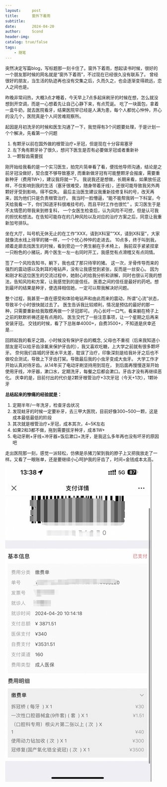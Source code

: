 ```yaml
---
layout:     post
title:      窗外下着雨
subtitle:   
date:       2024-04-20
author:     Scond
header-img: 
catalog: true/false
tags:
    - 随笔
---
```

突然决定写篇blog，写标题那一刻卡住了。窗外下着雨，想起读书时候，很好的一个朋友那时候的网名就是“窗外下着雨”，不过现在已经很久没有联系了。
曾经很好的朋友，当生活的轨迹再也没有交集之后，久而久之，也会逐渐变得疏远，恋人之间也是。

昨晚非常闷热，大概3点才睡着，今天早上7点多起床刷牙的时候在想，怎么就没想到开空调，而是一心想着先让自己心静下来，有点荒诞。
吃了一块面包，拿着一盒牛奶，就去医院看牙，结果医院早已经是人满为患，每个人都忧心忡忡，开心的没几个，医院真是个人间苦难观察所。

起因是月初洗牙的时候和医生沟通了一下，我觉得有3个问题要处理，于是计划一个个解决，先看第一个问题
1. 有颗牙以前在国外做的根管治疗+牙冠，但是现在十分容易塞牙
2. 左下角有颗牙补了很久，想问下医生是否有必要做牙冠或者重新补
3. 一颗智齿需要拔

刚开始给我看的是一个实习医生，拍完片简单看了看，便找他导师沟通，结论是之前牙冠没做好，契合度不够导致塞牙,
而重新做牙冠有可能整颗牙会报废，需要重新种牙（费用1W+），建议我将就一下。
我说我还是想做，长期来看，如果放任这样，不仅影响到我的生活（塞牙很难受，随身带着牙线），还很可能导致我另外两颗好牙受到影响，得不偿失。
最后主治医生建议我重新挂修复科的号，改天再来，因为他们只是负责根管治疗。
我当时一脸懵逼，“能不能帮我转一下科室，今天给我看一下，你们知道牙科很难挂号的，而且平时工作也很忙” 。实习医生于是不太情愿的带我来到修复科，
一个女医生检查后，认为风险不可控，但是认可我的担忧和想法。在告知可能存在的几种风险以及对应的治疗方案之后，同意让我重新加号排队。

坐在大厅，叫号机无休无止的在工作“XXX，请到X科室”“XX，请到X科室”，大家就像流水线上待宰的猪一样，一个个忧心忡忡的走进去。
10点多，终于叫到我，顺着走廊去找医生的时候，看到旁边一个男生躺在手术椅上，
胸前双手紧紧捏拿一只粉色的小猪玩，两个医生一左一右同时开工，我感觉有点滑稽又有点同情。

签了一个风险告知书，躺下，我也成了那只待宰的猪。
这一次，牙骨传导而来的强烈的震动感以及刺耳的电钻声，没有让我感觉到紧张，反而是一丝安心。
因为和刚才和这位医生的交流过程中，她耐心的给我分析和讲解，同时也很认可我的想法，告知风险和方案，让我感觉到的是信任。
医患之间的信任是最好的药吧。想到最坏的结果是种牙，便选择相信她，一定可以帮我解决好问题。

整个过程，我甚至一直在感受和体验电钻声和由此而来的震动，所谓“心流”状态，导致半个小时很快就过去了。
医生告诉我比较顺利，情况是预估的最好的那一种，只需要重新给我取模再做一个牙冠即可。
内心长吁一口气，看来躺在椅子上之前的默默祈祷还是有点用的。
医生交代了一些注意事项，让一个星期之后再来安装牙冠。
交钱的时候，看了下总账单4000+，自费3500+，不知道是庆幸还是...

回顾起我的看牙之路，小时候没有保护牙齿的概念,
父母也不重视（后来我知道小朋友是可以给牙齿涂氟来保护牙齿的），我又喜欢吃糖，上大学之前就有很多颗坏牙。
奈何我们县城的牙医水平太差，耽误了治疗，印象深刻是给我补牙之后也不做咬合测试，导致上下牙齿打架。导致最后我的小虫牙变成大虫牙。
大学工作才开始认真对待牙齿。从14年买了电动牙刷坚持用到现在，
到后面再慢慢逐渐开始使用牙线，冲牙器，漱口水，定期洗牙，每餐之后都会漱口。牙齿才没有再继续恶化。
庆幸的是，目前付出的代价是2颗牙根管治疗+3次牙冠（今天+1次），1颗补牙

**总结起来的惨痛的经验就是：**
1. 定期半年/一年洗牙，检查牙齿状况
2. 发现蛀牙的时候一定要补牙，去三甲大医院，目前好像300~500一颗，这是成本最低最低的阶段
3. 其次就是根管治疗+牙冠，成本其次，4~5K左右
4. 如果2和3都不做，拖到需要拔牙种牙，成本1W+
5. 电动牙刷+牙线+冲牙器+饭后漱口+洗牙，是我这么多年再也没有坏牙的原因吧

走出医院那一刻，感觉一派轻松，仿佛是杀猪刀架到我的脖子上又把我放走了一样。又看了一眼账单，还是要继续小心呵护我的牙齿了，时间+金钱成本太高。
![今天的费用](/im/tooth.png)


